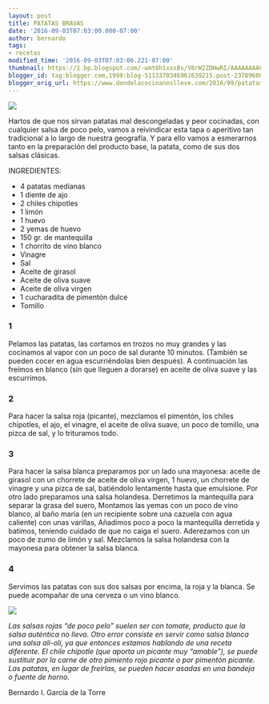 ```yaml
---
layout: post
title: PATATAS BRAVAS
date: '2016-09-03T07:03:00.000-07:00'
author: bernardo
tags:
- recetas
modified_time: '2016-09-03T07:03:06.221-07:00'
thumbnail: https://1.bp.blogspot.com/-wmt0h1xxsBs/V8rW2ZDHwRI/AAAAAAAAC74/-YC6Q0-pzFAAZskyGNqGiQHUWqa3OI4RACLcB/s72-c/01.JPG
blogger_id: tag:blogger.com,1999:blog-5113370346961639215.post-2378960088680294116
blogger_orig_url: https://www.dondelacocinanoslleve.com/2016/09/patatas-bravas.html
---
```


![](https://1.bp.blogspot.com/-wmt0h1xxsBs/V8rW2ZDHwRI/AAAAAAAAC74/-YC6Q0-pzFAAZskyGNqGiQHUWqa3OI4RACLcB/s400/01.JPG)

  
Hartos de que nos sirvan patatas mal descongeladas y peor cocinadas, con cualquier salsa de poco pelo, vamos a reivindicar esta tapa o aperitivo tan tradicional a lo largo de nuestra geografía. Y para ello vamos a esmerarnos tanto en la preparación del producto base, la patata, como de sus dos salsas clásicas.  

INGREDIENTES:
* 4 patatas medianas
* 1 diente de ajo
* 2 chiles chipotles
* 1 limón
* 1 huevo
* 2 yemas de huevo
* 150 gr. de mantequilla
* 1 chorrito de vino blanco
* Vinagre
* Sal
* Aceite de girasol
* Aceite de oliva suave
* Aceite de oliva virgen
* 1 cucharadita de pimentón dulce
* Tomillo  

### 1

Pelamos las patatas, las cortamos en trozos no muy grandes y las cocinamos al vapor con un poco de sal durante 10 minutos. (También se pueden cocer en agua escurriéndolas bien después). A continuación las freímos en blanco (sin que lleguen a dorarse) en aceite de oliva suave y las escurrimos.  

### 2

Para hacer la salsa roja (picante), mezclamos el pimentón, los chiles chipotles, el ajo, el vinagre, el aceite de oliva suave, un poco de tomillo, una pizca de sal, y lo trituramos todo.  

### 3

Para hacer la salsa blanca preparamos por un lado una mayonesa: aceite de girasol con un chorrete de aceite de oliva virgen, 1 huevo, un chorrete de vinagre y una pizca de sal, batiéndolo lentamente hasta que emulsione. Por otro lado preparamos una salsa holandesa. Derretimos la mantequilla para separar la grasa del suero, Montamos las yemas con un poco de vino blanco, al baño maría (en un recipiente sobre una cazuela con agua caliente) con unas varillas, Añadimos poco a poco la mantequilla derretida y batimos, teniendo cuidado de que no caiga el suero. Aderezamos con un poco de zumo de limón y sal. Mezclamos la salsa holandesa con la mayonesa para obtener la salsa blanca.  

### 4

Servimos las patatas con sus dos salsas por encima, la roja y la blanca. Se puede acompañar de una cerveza o un vino blanco.  

![](https://4.bp.blogspot.com/-hjxIK-TmSTs/V8rXKY5d1yI/AAAAAAAAC78/DajZOELo9Sc9LjNWHxIvMo39-9iX28UZACLcB/s320/02.JPG)

  
_Las salsas rojas “de poco pelo” suelen ser con tomate, producto que la salsa auténtica no lleva. Otro error consiste en servir como salsa blanca una salsa ali-oli, ya que entonces estamos hablando de una receta diferente. El chile chipotle (que aporta un picante muy “amable”), se puede sustituir por la carne de otro pimiento rojo picante o por pimentón picante. Las patatas, en lugar de freírlas, se pueden hacer asadas en una bandeja o fuente de horno._  

Bernardo I. García de la Torre
